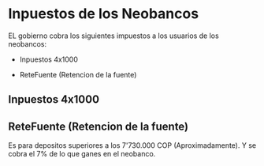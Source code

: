 # Inpuestos de los Neobancos

EL gobierno cobra los siguientes impuestos a los usuarios de los 
neobancos:

* Inpuestos 4x1000

* ReteFuente (Retencion de la fuente)


## Inpuestos 4x1000

## ReteFuente (Retencion de la fuente)
Es para depositos superiores a los 7'730.000 COP (Aproximadamente).
Y se cobra el 7% de lo que ganes en el neobanco.
